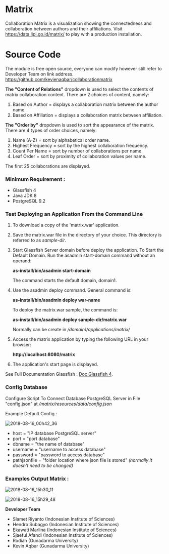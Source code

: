# Matrix
Collaboration Matrix is a visualization showing the connectedness and collaboration between authors and their affiliations. Visit https://data.lipi.go.id/matrix/ to play with a production installation.

# Source Code
The module is free open source, everyone can modify however still refer to Developer Team on link address.
https://github.com/kevienaqbar/collaborationmatrix

**The "Content of Relations"** dropdown is used to select the contents of matrix collaboration content. There are 2 choices of content, namely:

1. Based on Author = displays a collaboration matrix between the author name.
2. Based on Affiliation = displays a collaboration matrix between affiliation.

**The "Order by"** dropdown is used to sort the appearance of the matrix. There are 4 types of order choices, namely:

1. Name (A-Z) = sort by alphabetical order name.
2. Highest Frequency = sort by the highest collaboration frequency.
3. Count Per Name = sort by number of collaborations per name.
4. Leaf Order = sort by proximity of collaboration values per name.

The first 25 collaborations are displayed.


### Minimum Requirement :
- Glassfish 4
- Java JDK 8
- PostgreSQL 9.2

### Test Deploying an Application From the Command Line

1.	To download a copy of the 'matrix.war' application.
2.	Save the matrix.war file in the directory of your choice. This directory is referred to as *sample-dir*.
3.	Start Glassfish Server domain before deploy the application. To Start the Default Domain. Run the asadmin start-domain command without an operand: 

    **as-install/bin/asadmin start-domain**

    The command starts the default domain, domain1.

4.	Use the asadmin deploy command. General command is: 

    **as-install/bin/asadmin deploy war-name**

    To deploy the matrix.war sample, the command is:

    **as-install/bin/asadmin deploy sample-dir/matrix.war**
    
    Normally can be create in */domain1/applications/matrix/*

5.	Access the matrix application by typing the following URL in your browser:

    **http://localhost:8080/matrix**
    
6.	The application's start page is displayed.

See Full Documentation Glassfish : [Doc Glassfish 4](https://javaee.github.io/glassfish/doc/4.0/quick-start-guide.pdf).



### Config Database
Configure Script To Connect Database PostgreSQL Server in File "config.json" at */matrix/resources/data/config.json*

Example Default Config :

![2018-08-16_00h42_36](https://user-images.githubusercontent.com/42184550/44163344-521b1500-a0ed-11e8-8fe4-0da3583b3b94.png)

- host = "IP database PostgreSQL server"
- port = "port database"
- dbname = "the name of database"
- username = "username to access database"
- password = "password to access database"
- pathjsonfile = "folder location where json file is stored" *(normally it doesn't need to be changed)*



### Examples Output Matrix :
![2018-08-16_15h30_11](https://user-images.githubusercontent.com/42184550/44197598-4a00bb00-a169-11e8-86eb-c08f22add5a7.png)

![2018-08-16_15h29_48](https://user-images.githubusercontent.com/42184550/44197607-4ff69c00-a169-11e8-9acc-bb78bf8808c5.png)



**Developer Team**
- Slamet Riyanto (Indonesian Institute of Sciences)
- Hendro Subagyo (Indonesian Institute of Sciences)
- Ekawati Marlina (Indonesian Institute of Sciences)
- Sjaeful Afandi (Indonesian Institute of Sciences)
- Rodiah (Gunadarma University)
- Kevin Aqbar (Gunadarma University)

